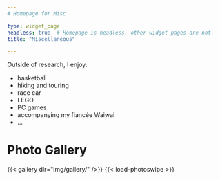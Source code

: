 ```yaml
---
# Homepage for Misc

type: widget_page
headless: true  # Homepage is headless, other widget pages are not.
title: "Miscellaneous"

---
```


Outside of research, I enjoy:
- basketball
- hiking and touring
- race car
- LEGO
- PC games
- accompanying my fiancée Waiwai
- ...

# Photo Gallery

{{< gallery dir="img/gallery/" />}} {{< load-photoswipe >}}
